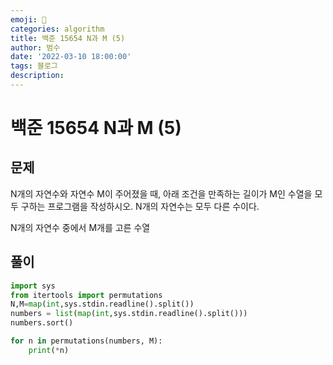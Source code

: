 ```yaml
---
emoji: 🏃
categories: algorithm
title: 백준 15654 N과 M (5)
author: 범수
date: '2022-03-10 18:00:00'
tags: 블로그
description:
---
```

<!-- 
튜토리얼, 하우 투 가이드, 설명 ,레퍼런스 
https://documentation.divio.com/tutorials/
-->

# 백준 15654 N과 M (5)

## 문제

N개의 자연수와 자연수 M이 주어졌을 때, 아래 조건을 만족하는 길이가 M인 수열을 모두 구하는 프로그램을 작성하시오. N개의 자연수는 모두 다른 수이다.

N개의 자연수 중에서 M개를 고른 수열

## 풀이

```python
import sys
from itertools import permutations
N,M=map(int,sys.stdin.readline().split())
numbers = list(map(int,sys.stdin.readline().split()))
numbers.sort()

for n in permutations(numbers, M):
    print(*n)
```